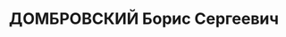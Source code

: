 ---
title: ДОМБРОВСКИЙ Борис Сергеевич
description: "Род. в 1887, г. Владивосток. Профессор Новочеркасского Индустриального\
  \ Института \n  Обв. по ст.ст. 58-1\"а\", 58-8, 58-9, 58-11 УК РСФСР. Приговор:\
  \ выездная сессия ВК ВС СССР, 14.12.1937 – ВМН с конфискацией имущества. \n  Реабилитирован\
  \ ВК ВС СССР 04.07.1957 за отсутствием состава преступления"
---